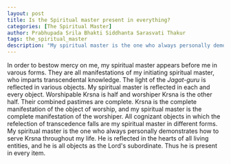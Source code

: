 ```yaml
---
layout: post
title: Is the Spiritual master present in everything?
categories: [The Spiritual Master]
author: Prabhupada Srila Bhakti Siddhanta Sarasvati Thakur
tags: the_spiritual_master
description: "My spiritual master is the one who always personally demonstrates how to serve Krsna throughout my life. He is reflected in the hearts of all living entities, and he is all objects as the Lord's subordinate. Thus he is present in every item"
---
```


In order to bestow mercy on me, my spiritual master appears before me in varous forms. They are all manifestations of my initiating spiritual master, who imparts transcendental knowledge. The light of the *Jagat-guru* is reflected in various objects. My spiritual master is reflected in each and every object. Worshipable Krsna is half and worshiper Krsna is the other half. Their combined pastimes are complete. Krsna is the complete manifestation of the object of worship, and my spiritual master is the complete manifestation of the worshiper. All cognizant objects in which the refelection of transcedence falls are my spiritual master in different forms. My spiritual master is the one who always personally demonstrates how to serve Krsna throughout my life. He is reflected in the hearts of all living entities, and he is all objects as the Lord's subordinate. Thus he is present in every item.



